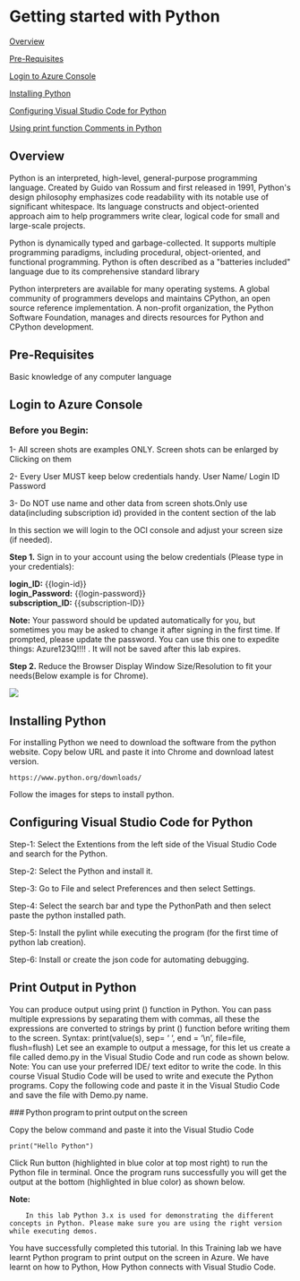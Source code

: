 # Getting started with Python

[Overview](#overview)

[Pre-Requisites](#pre-requisites)

[Login to Azure Console](#login-to-azure-console)

[Installing Python](#Installing-Python)

[Configuring Visual Studio Code for Python](#Configuring-Visual-Studio-Code-for-Python)

[Using print function Comments in Python](#Using-print-function-Comments-in-Python)

## Overview

Python is an interpreted, high-level, general-purpose programming language. Created by Guido van Rossum and first released in 1991, Python's design philosophy emphasizes code readability with its notable use of significant whitespace. Its language constructs and object-oriented approach aim to help programmers write clear, logical code for small and large-scale projects.

Python is dynamically typed and garbage-collected. It supports multiple programming paradigms, including procedural, object-oriented, and functional programming. Python is often described as a "batteries included" language due to its comprehensive standard library

Python interpreters are available for many operating systems. A global community of programmers develops and maintains CPython, an open source reference implementation. A non-profit organization, the Python Software Foundation, manages and directs resources for Python and CPython development.

## Pre-Requisites

 Basic knowledge of any computer language

## Login to Azure Console

### Before you Begin:

1- All screen shots are examples ONLY. Screen shots can be enlarged by Clicking on them

2- Every User MUST keep below credentials handy.
User Name/ Login ID
Password

3- Do NOT use name and other data from screen shots.Only use  data(including subscription id) provided in the content section of the lab

In this section we will login to the OCI console and adjust your screen size (if needed).

**Step 1.** Sign in to your account using the below credentials 
            (Please type in your credentials):

 **login_ID:** {{login-id}} <br>
 **login_Password:** {{login-password}}<br>
 **subscription_ID:** {{subscription-ID}} <br>

**Note:** Your password should be updated automatically for you, but sometimes you may be asked to change it after signing in the first time. If prompted, please update the password. You can use this one to expedite things: Azure123Q!!!! . It will not be saved after this lab expires.

**Step 2.** Reduce the Browser Display Window Size/Resolution to fit your needs(Below example is for Chrome). 

![](https://qloudableassets.blob.core.windows.net/devops/OCI/advanced-ansible-playbooks/images/2.jpg?st=2019-09-06T10%3A31%3A31Z&se=2022-09-07T10%3A31%3A00Z&sp=rl&sv=2018-03-28&sr=c&sig=fwljWymO6LKz5xubtKh3mAsK3r858hNP%2Bl6%2FtadP4MM%3D)

## Installing Python

For installing Python we need to download the software from the python website. Copy below URL and paste it into Chrome and download latest version.

```https://www.python.org/downloads/```

Follow the images for steps to install python.





## Configuring Visual Studio Code for Python

Step-1: Select the Extentions from the left side of the Visual Studio Code and search for the Python.



Step-2: Select the Python and install it.



Step-3: Go to File and select Preferences and then select Settings.



Step-4: Select the search bar and type the PythonPath and then select paste the python installed path.



Step-5: Install the pylint while executing the program (for the first time of python lab creation).



Step-6: Install or create the json code for automating debugging.



## Print Output in Python

You can produce output using print () function in Python. You can pass multiple expressions by separating them with commas, all these the expressions are converted to strings by print () function before writing them to the screen. 
Syntax: print(value(s), sep= ‘ ‘, end = ‘\n’, file=file, flush=flush) 
Let see an example to output a message, for this let us create a file called demo.py in the Visual Studio Code and run code as shown below. 
Note: You can use your preferred IDE/ text editor to write the code. In this course Visual Studio Code will be used to write and execute the Python programs. 
Copy the following code and paste it in the Visual Studio Code and save the file with Demo.py name. 

### Python program to print output on the screen 

Copy the below command and paste it into the Visual Studio Code

```print("Hello Python")```

Click Run button (highlighted in blue color at top most right) to run the Python file in terminal. Once the program runs successfully you will get the output at the bottom (highlighted in blue color) as shown below. 
  
**Note:**<br>

        In this lab Python 3.x is used for demonstrating the different concepts in Python. Please make sure you are using the right version while executing demos. 


You have successfully completed this tutorial. In this Training lab we have learnt Python program to print output on the screen in Azure. We have learnt on how to Python, How Python connects with Visual Studio Code.